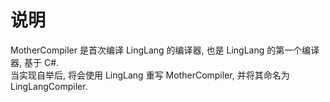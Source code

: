 # 说明
MotherCompiler 是首次编译 LingLang 的编译器, 也是 LingLang 的第一个编译器, 基于 C#.  
当实现自举后, 将会使用 LingLang 重写 MotherCompiler, 并将其命名为 LingLangCompiler.
